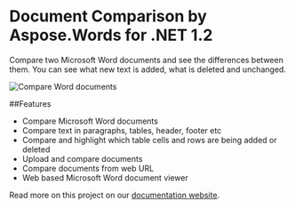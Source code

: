 # Document Comparison by Aspose.Words for .NET 1.2
Compare two Microsoft Word documents and see the differences between them. You can see what new text is added, what is deleted and unchanged.

![Compare Word documents](http://www.aspose.com/blogs/wp-content/uploads/2015/03/Blog-Post.jpg)

##Features

 - Compare Microsoft Word documents
 - Compare text in paragraphs, tables, header, footer etc
 - Compare and highlight which table cells and rows are being added or deleted
 - Upload and compare documents
 - Compare documents from web URL
 - Web based Microsoft Word document viewer

Read more on this project on our [documentation website](http://www.aspose.com/docs/display/wordsnet/1.1.1.+Introduction).
